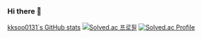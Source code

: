 ### Hi there 👋

<!--
**kksoo0131/kksoo0131** is a ✨ _special_ ✨ repository because its `README.md` (this file) appears on your GitHub profile.

Here are some ideas to get you started:

- 🔭 I’m currently working on ...
- 🌱 I’m currently learning ...
- 👯 I’m looking to collaborate on ...
- 🤔 I’m looking for help with ...
- 💬 Ask me about ...
- 📫 How to reach me: ...
- 😄 Pronouns: ...
- ⚡ Fun fact: ...
-->

[kksoo0131`s GitHub stats](https://github-readme-stats.vercel.app/api?username=kksoo0131&show_icons=true&theme=cobalt)
[![Solved.ac
프로필](http://mazassumnida.wtf/api/v2/generate_badge?boj={jimili0820})](https://solved.ac/{jimili0820})
[![Solved.ac Profile](http://mazassumnida.wtf/api/generate_badge?boj=jimili0820)](https://solved.ac/jimili0820)
